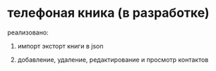 # телефоная кника (в разработке)

реализовано:

1. импорт эксторт книги в json

2. добавление, удаление, редактирование и просмотр контактов
